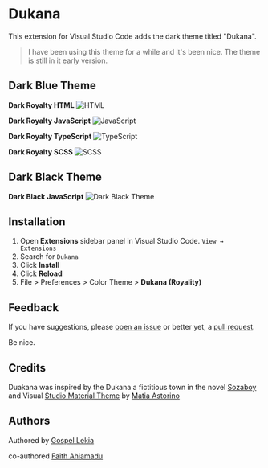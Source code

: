 # Dukana

This extension for Visual Studio Code adds the dark theme titled "Dukana".

> I have been using this theme for a while and it's been nice. The theme is still in it early version.

## Dark Blue Theme

**Dark Royalty HTML**
![HTML](#)

**Dark Royalty JavaScript**
![JavaScript](#)

**Dark Royalty TypeScript**
![TypeScript](#)

**Dark Royalty SCSS**
![SCSS](#)

## Dark Black Theme

**Dark Black JavaScript**
![Dark Black Theme](#)


## Installation

1. Open **Extensions** sidebar panel in Visual Studio Code. `View → Extensions`
2. Search for `Dukana`
3. Click **Install**
4. Click **Reload**
5. File > Preferences > Color Theme > **Dukana (Royality)**


## Feedback

If you have suggestions, please [open an issue](https://github.com/Yigaue/vscode-dukana/issues) or better yet, a [pull request](https://github.com/Yigaue/vscode-dukana/pulls).

Be nice.

## Credits

Duakana was inspired by the Dukana a fictitious town in the novel [Sozaboy](https://www.goodreads.com/book/show/880196.Sozaboy)   and Visual [Studio Material Theme](https://marketplace.visualstudio.com/items?itemName=Equinusocio.vsc-material-theme) by [Matia Astorino](https://www.astorinomattia.com/)

## Authors

Authored by [Gospel Lekia](https://www.linkedin.com/in/gospel-lekia)

co-authored [Faith Ahiamadu](https://www.linkedin.com/in/faith-ahiamadu)
